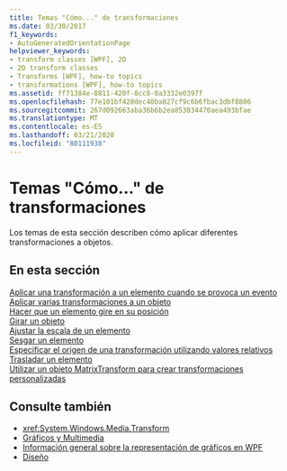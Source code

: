 ```yaml
---
title: Temas "Cómo..." de transformaciones
ms.date: 03/30/2017
f1_keywords:
- AutoGeneratedOrientationPage
helpviewer_keywords:
- transform classes [WPF], 2D
- 2D transform classes
- Transforms [WPF], how-to topics
- transformations [WPF], how-to topics
ms.assetid: ff71384e-8811-420f-8cc8-0a3332e0397f
ms.openlocfilehash: 77e101bf428dec40ba827cf9c6b6fbac3dbf8806
ms.sourcegitcommit: 267d092663aba36b6b2ea853034470aea493bfae
ms.translationtype: MT
ms.contentlocale: es-ES
ms.lasthandoff: 03/21/2020
ms.locfileid: "80111938"
---
```

# <a name="transformations-how-to-topics"></a>Temas "Cómo..." de transformaciones
Los temas de esta sección describen cómo aplicar diferentes transformaciones a objetos.  
  
## <a name="in-this-section"></a>En esta sección  
 [Aplicar una transformación a un elemento cuando se provoca un evento](how-to-apply-a-transform-to-an-element-when-an-event-occurs.md)  
 [Aplicar varias transformaciones a un objeto](how-to-apply-multiple-transforms-to-an-object.md)  
 [Hacer que un elemento gire en su posición](how-to-make-an-element-spin-in-place.md)  
 [Girar un objeto](how-to-rotate-an-object.md)  
 [Ajustar la escala de un elemento](how-to-scale-an-element.md)  
 [Sesgar un elemento](how-to-skew-an-element.md)  
 [Especificar el origen de una transformación utilizando valores relativos](how-to-specify-the-origin-of-a-transform-by-using-relative-values.md)  
 [Trasladar un elemento](how-to-translate-an-element.md)  
 [Utilizar un objeto MatrixTransform para crear transformaciones personalizadas](how-to-use-a-matrixtransform-to-create-custom-transforms.md)  
  
## <a name="see-also"></a>Consulte también

- <xref:System.Windows.Media.Transform>
- [Gráficos y Multimedia](index.md)
- [Información general sobre la representación de gráficos en WPF](wpf-graphics-rendering-overview.md)
- [Diseño](../advanced/layout.md)
